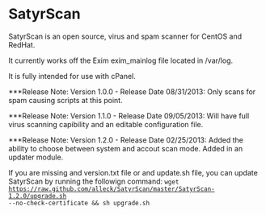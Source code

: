 SatyrScan
=============

SatyrScan is an open source, virus and spam scanner for CentOS and RedHat.

It currently works off the Exim exim_mainlog file located in /var/log.

It is fully intended for use with cPanel.

***Release Note: Version 1.0.0 - Release Date 08/31/2013: Only scans for spam causing scripts at this point.

***Release Note: Version 1.1.0 - Release Date 09/05/2013: Will have full virus scanning capibility and an editable configuration file.

***Release Note: Version 1.2.0 - Release Date 02/25/2013: Added the ability to choose between system and accout scan mode. Added in an updater module.

If you are missing and version.txt file or and update.sh file, you can update SatyrScan by running the followign command:
<code>wget https://raw.github.com/alleck/SatyrScan/master/SatyrScan-1.2.0/upgrade.sh --no-check-certificate && sh upgrade.sh</code>
